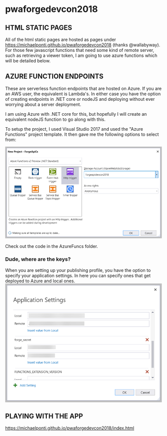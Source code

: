 # pwaforgedevcon2018

## HTML STATIC PAGES
All of the html static pages are hosted as pages under https://michaelponti.github.io/pwaforgedevcon2018 (thanks @wallabyway). For those few javascript functions that need some kind of remote server, such as retrieving a viewer token, I am going to use azure functions which will be detailed below.

## AZURE FUNCTION ENDPOINTS
These are serverless function endpoints that are hosted on Azure. If you are an AWS user, the equivalent is Lambda's. In either case you have the option of creating endpoints in .NET core or nodeJS and deploying without ever worrying about a server deployment.

I am using Azure with .NET core for this, but hopefully I will create an equivalent nodeJS function to go along with this.

To setup the project, I used Visual Studio 2017 and used the "Azure Functions" project template. It then gave me the following options to select from:

![project setup](images/azurefuncprojsetup.png)

Check out the code in the AzureFuncs folder.

### Dude, where are the keys?
When you are setting up your publishing profile, you have the option to specify your application settings. In here you can specify ones that get deployed to Azure and local ones.
![application settings](images/azuredeploysettings.png)

## PLAYING WITH THE APP
<https://michaelponti.github.io/pwaforgedevcon2018/index.html>
